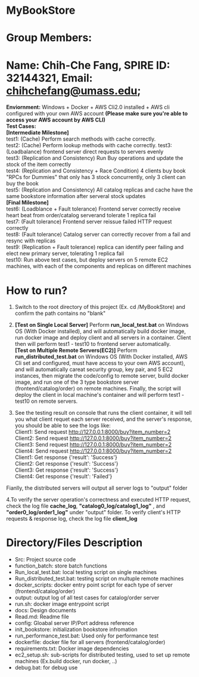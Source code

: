 
# MyBookStore
# Group Members: 
# Name: Chih-Che Fang, SPIRE ID: 32144321, Email: chihchefang@umass.edu;

**Enviornment:**  Windows + Docker  + AWS Cli2.0 installed + AWS cli configured with your own AWS account **(Please make sure you're able to access your AWS account by AWS CLI)**  
**Test Cases:**   
**[Intermediate Milestone]**  
test1: (Cache) Perform search methods with cache correctly.  
test2: (Cache) Perform lookup methods with cache correctly. 
test3: (Loadbalance) frontend server direct requests to servers evenly  
test3: (Replication and Consistency) Run Buy operations and update the stock of the item correctly  
test4: (Replication and Consistency + Race Condition) 4 clients buy book "RPCs for Dummies" that only has 3 stock concurrently, only 3 client can buy the book  
test5: (Replication and Consistency) All catalog replicas and cache have the same bookstore information after serveral stock updates  
**[Final Milestone]**  
test6: (Loadblance + Fault tolerance) Frontend server correctly receive heart beat from order/catalog serverand tolerate 1 replica fail  
test7: (Fault tolerance) Frontend server reissue failed HTTP request correctly  
test8: (Fault tolerance) Catalog server can correctly recover from a fail and resync with replicas  
test9: (Replication + Fault tolerance) replica can identify peer failing and elect new primary server, tolerating 1 replica fail  
test10: Run above test cases, but deploy servers on 5 remote EC2 machines, with each of the components and replicas on different machines  

# How to run?  

1. Switch to the root directory of this project (Ex. cd /MyBookStore) and confirm the path contains no "blank"  

2. **[Test on Single Local Server]** Perform **run_local_test.bat** on Windows OS (With Docker installed), and will automatically build docker image, run docker image and deploy client and all servers in a container. Client then will perform test1 - test10 to frontend server automatically.  
**[Test on Multiple Remote Servers(EC2)]** Perform **run_distributed_test.bat** on Windows OS (With Docker installed, AWS Cli set and configured, must have access to your own AWS account), and will automatically careat security group, key pair, and 5 EC2 instances, then migrate the code/config to remote server, build docker image, and run one of the 3 type bookstore server (frontend/catalog/order) on remote machines. Finally, the script will deploy the client in local machine's container and  will perform test1 - test10 on remote servers.  
3. See the testing result on console that runs the client container, it will tell you what client requet each server received, and the server's response, you should be able to see the logs like:  
Client1: Send request http://127.0.0.1:8000/buy?item_number=2  
Client2: Send request http://127.0.0.1:8000/buy?item_number=2  
Client3: Send request http://127.0.0.1:8000/buy?item_number=2  
Client4: Send request http://127.0.0.1:8000/buy?item_number=2  
Client1: Get response  {'result': 'Success'}  
Client2: Get response  {'result': 'Success'}  
Client3: Get response  {'result': 'Success'}  
Client4: Get response  {'result': 'Failed'}  


Fianlly, the distributed servers will output all server logs to "output" folder  

4.To verify the server operation's correctness and executed HTTP request, check the log file **cache_log**, **"catalog0_log/catalog1_log"** , and **"order0_log/order1_log"** under "output" folder. To verify client's HTTP requests & response log, check the log file **client_log**   


# Directory/Files Description
-	Src: Project source code
-	function_batch: store batch functions
-	Run_local_test.bat: local testing script on single machines
-	Run_distributed_test.bat: testing script on multuple remote machines
-	docker_scripts: docker entry point script for each type of server (frontend/catalog/order)
-	output: output log of all test cases for catalog/order server
-	run.sh: docker image entrypoint script
-	docs: Design documents
-	Read.md: Readme file
-	config: Gloabal server IP/Port address reference
-	init_bookstore: initialization bookstore infromation
-	run_performance_test.bat: Used only for performance test
-	dockerfile: docker file for all servers (frontend/catalog/order)
-	requirements.txt: Docker image dependencies
-	ec2_setup.sh: sub-scripts for distributed testing, used to set up remote machines (Ex.build docker, run docker, ..)
-	debug.bat: for debug use
